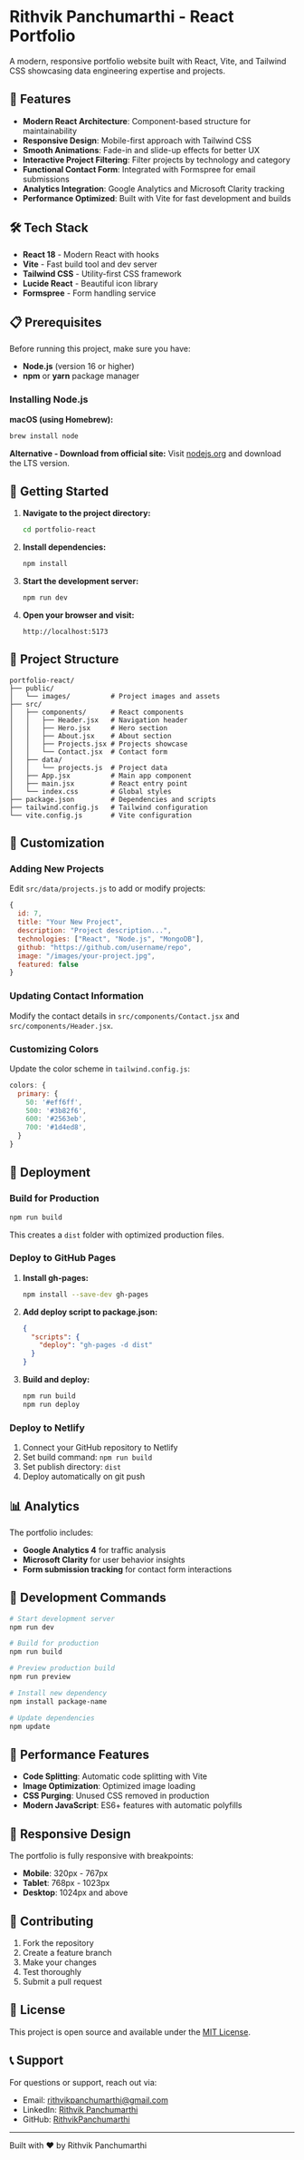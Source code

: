 # Rithvik Panchumarthi - React Portfolio

A modern, responsive portfolio website built with React, Vite, and Tailwind CSS showcasing data engineering expertise and projects.

## 🚀 Features

- **Modern React Architecture**: Component-based structure for maintainability
- **Responsive Design**: Mobile-first approach with Tailwind CSS
- **Smooth Animations**: Fade-in and slide-up effects for better UX
- **Interactive Project Filtering**: Filter projects by technology and category
- **Functional Contact Form**: Integrated with Formspree for email submissions
- **Analytics Integration**: Google Analytics and Microsoft Clarity tracking
- **Performance Optimized**: Built with Vite for fast development and builds

## 🛠 Tech Stack

- **React 18** - Modern React with hooks
- **Vite** - Fast build tool and dev server
- **Tailwind CSS** - Utility-first CSS framework
- **Lucide React** - Beautiful icon library
- **Formspree** - Form handling service

## 📋 Prerequisites

Before running this project, make sure you have:

- **Node.js** (version 16 or higher)
- **npm** or **yarn** package manager

### Installing Node.js

**macOS (using Homebrew):**
```bash
brew install node
```

**Alternative - Download from official site:**
Visit [nodejs.org](https://nodejs.org/) and download the LTS version.

## 🚀 Getting Started

1. **Navigate to the project directory:**
   ```bash
   cd portfolio-react
   ```

2. **Install dependencies:**
   ```bash
   npm install
   ```

3. **Start the development server:**
   ```bash
   npm run dev
   ```

4. **Open your browser and visit:**
   ```
   http://localhost:5173
   ```

## 📁 Project Structure

```
portfolio-react/
├── public/
│   └── images/          # Project images and assets
├── src/
│   ├── components/      # React components
│   │   ├── Header.jsx   # Navigation header
│   │   ├── Hero.jsx     # Hero section
│   │   ├── About.jsx    # About section
│   │   ├── Projects.jsx # Projects showcase
│   │   └── Contact.jsx  # Contact form
│   ├── data/
│   │   └── projects.js  # Project data
│   ├── App.jsx          # Main app component
│   ├── main.jsx         # React entry point
│   └── index.css        # Global styles
├── package.json         # Dependencies and scripts
├── tailwind.config.js   # Tailwind configuration
└── vite.config.js       # Vite configuration
```

## 🎨 Customization

### Adding New Projects

Edit `src/data/projects.js` to add or modify projects:

```javascript
{
  id: 7,
  title: "Your New Project",
  description: "Project description...",
  technologies: ["React", "Node.js", "MongoDB"],
  github: "https://github.com/username/repo",
  image: "/images/your-project.jpg",
  featured: false
}
```

### Updating Contact Information

Modify the contact details in `src/components/Contact.jsx` and `src/components/Header.jsx`.

### Customizing Colors

Update the color scheme in `tailwind.config.js`:

```javascript
colors: {
  primary: {
    50: '#eff6ff',
    500: '#3b82f6',
    600: '#2563eb',
    700: '#1d4ed8',
  }
}
```

## 🚀 Deployment

### Build for Production

```bash
npm run build
```

This creates a `dist` folder with optimized production files.

### Deploy to GitHub Pages

1. **Install gh-pages:**
   ```bash
   npm install --save-dev gh-pages
   ```

2. **Add deploy script to package.json:**
   ```json
   {
     "scripts": {
       "deploy": "gh-pages -d dist"
     }
   }
   ```

3. **Build and deploy:**
   ```bash
   npm run build
   npm run deploy
   ```

### Deploy to Netlify

1. Connect your GitHub repository to Netlify
2. Set build command: `npm run build`
3. Set publish directory: `dist`
4. Deploy automatically on git push

## 📊 Analytics

The portfolio includes:
- **Google Analytics 4** for traffic analysis
- **Microsoft Clarity** for user behavior insights
- **Form submission tracking** for contact form interactions

## 🔧 Development Commands

```bash
# Start development server
npm run dev

# Build for production
npm run build

# Preview production build
npm run preview

# Install new dependency
npm install package-name

# Update dependencies
npm update
```

## 🎯 Performance Features

- **Code Splitting**: Automatic code splitting with Vite
- **Image Optimization**: Optimized image loading
- **CSS Purging**: Unused CSS removed in production
- **Modern JavaScript**: ES6+ features with automatic polyfills

## 📱 Responsive Design

The portfolio is fully responsive with breakpoints:
- **Mobile**: 320px - 767px
- **Tablet**: 768px - 1023px
- **Desktop**: 1024px and above

## 🤝 Contributing

1. Fork the repository
2. Create a feature branch
3. Make your changes
4. Test thoroughly
5. Submit a pull request

## 📄 License

This project is open source and available under the [MIT License](LICENSE).

## 📞 Support

For questions or support, reach out via:
- Email: rithvikpanchumarthi@gmail.com
- LinkedIn: [Rithvik Panchumarthi](https://www.linkedin.com/in/rithvikpanchumarthi/)
- GitHub: [RithvikPanchumarthi](https://github.com/RithvikPanchumarthi)

---

Built with ❤️ by Rithvik Panchumarthi
